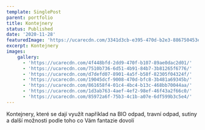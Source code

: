 ```yaml
---
template: SinglePost
parent: portfolio
title: Kontejnery
status: Published
date: '2020-11-28'
featuredImage: 'https://ucarecdn.com/3341d3cb-e395-470d-b2e3-886750453e51/'
excerpt: Kontejnery
images:
    gallery:
      - 'https://ucarecdn.com/4f448bfd-2dd9-470f-b107-89ae0dac2d01/'
      - 'https://ucarecdn.com/7510b736-6d51-4b91-84b7-3b81265f6776/'
      - 'https://ucarecdn.com/d7defd07-8901-4a5f-b58f-82305f04324f/'
      - 'https://ucarecdn.com/19045dcf-9008-470d-bfc8-3b481a69345b/'
      - 'https://ucarecdn.com/861658f4-01c4-4bc4-b13c-468bb70044aa/'
      - 'https://ucarecdn.com/1d3ab763-4aef-4ef2-98ef-46f43a2f66c0/'
      - 'https://ucarecdn.com/85972a6f-75b3-4c1b-a07e-6df599b3c5e4/'
---
```

Kontejnery, které se dají využít například na BIO odpad, travní odpad, sutiny a další možnosti podle toho co Vám fantazie dovolí
